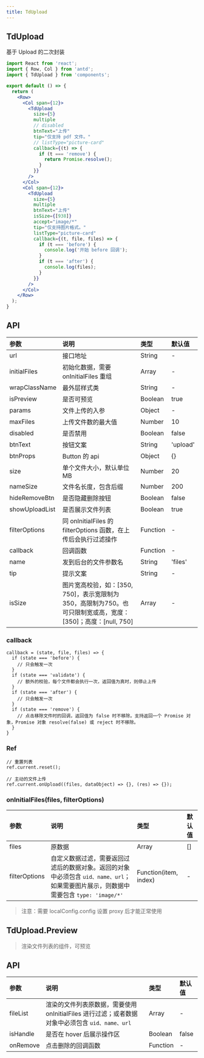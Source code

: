 ```yaml
---
title: TdUpload
---
```


## TdUpload

基于 Upload 的二次封装

```jsx
import React from 'react';
import { Row, Col } from 'antd';
import { TdUpload } from 'components';

export default () => {
  return (
    <Row>
      <Col span={12}>
        <TdUpload
          size={5}
          multiple
          // disabled
          btnText="上传"
          tip="仅支持 pdf 文件。"
          // listType="picture-card"
          callback={(t) => {
            if (t === 'remove') {
              return Promise.resolve();
            }
          }}
        />
      </Col>
      <Col span={12}>
        <TdUpload
          size={5}
          multiple
          btnText="上传"
          isSize={[938]}
          accept="image/*"
          tip="仅支持图片格式。"
          listType="picture-card"
          callback={(t, file, files) => {
            if (t === 'before') {
              console.log('开始 before 回调');
            }
            if (t === 'after') {
              console.log(files);
            }
          }}
        />
      </Col>
    </Row>
  );
}
```

## API

|参数|说明|类型|默认值|
|:--|:--|:--|:--|
|url|接口地址|String|-|
|initialFiles|初始化数据，需要 onInitialFiles 重组|Array|-|
|wrapClassName|最外层样式类|String|-|
|isPreview|是否可预览|Boolean|true|
|params|文件上传的入参|Object|-|
|maxFiles|上传文件数的最大值|Number|10|
|disabled|是否禁用|Boolean|false|
|btnText|按钮文案|String|'upload'|
|btnProps|Button 的 api|Object|{}|
|size|单个文件大小，默认单位 MB|Number|20|
|nameSize|文件名长度，包含后缀|Number|200|
|hideRemoveBtn|是否隐藏删除按钮|Boolean|false|
|showUploadList|是否展示文件列表|Boolean|true|
|filterOptions|同 onInitialFiles 的 filterOptions 函数，在上传后会执行过滤操作|Function|-|
|callback|回调函数|Function|-|
|name|发到后台的文件参数名|String|'files'|
|tip|提示文案|String|-|
|isSize|图片宽高校验，如：[350, 750]，表示宽限制为350，高限制为750。也可只限制宽或高，宽度：[350]；高度：[null, 750]|Array|-|

### callback

```
callback = (state, file, files) => {
  if (state === 'before') {
    // 只会触发一次
  }
  if (state === 'validate') {
    // 额外的校验，每个文件都会执行一次，返回值为真时，则停止上传
  }
  if (state === 'after') {
    // 只会触发一次
  }
  if (state === 'remove') {
    // 点击移除文件时的回调，返回值为 false 时不移除。支持返回一个 Promise 对象，Promise 对象 resolve(false) 或 reject 时不移除。
  }
}
```

### Ref

```
// 重置列表
ref.current.reset();

// 主动的文件上传
ref.current.onUpload((files, dataObject) => {}, (res) => {});
```

### onInitialFiles(files, filterOptions)

|参数|说明|类型|默认值|
|:--|:--|:--|:--|
|files|原数据|Array|[]|
|filterOptions|自定义数据过滤，需要返回过滤后的数据对象。返回的对象中必须包含 `uid、name、url`；如果需要图片展示，则数据中需要包含 `type: 'image/*'`|Function(item, index)|-|

> 注意：需要 localConfig.config 设置 proxy 后才能正常使用

## TdUpload.Preview

> 渲染文件列表的组件，可预览

## API

|参数|说明|类型|默认值|
|:--|:--|:--|:--|
|fileList|渲染的文件列表原数据，需要使用 onInitialFiles 进行过滤；或者数据对象中必须包含 `uid、name、url`|Array|-|
|isHandle|是否在 hover 后展示操作区|Boolean|false|
|onRemove|点击删除的回调函数|Function|-|
